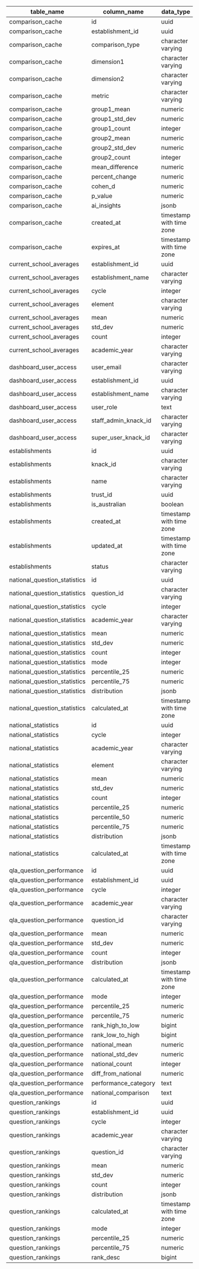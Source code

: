 | table_name                   | column_name          | data_type                |
| ---------------------------- | -------------------- | ------------------------ |
| comparison_cache             | id                   | uuid                     |
| comparison_cache             | establishment_id     | uuid                     |
| comparison_cache             | comparison_type      | character varying        |
| comparison_cache             | dimension1           | character varying        |
| comparison_cache             | dimension2           | character varying        |
| comparison_cache             | metric               | character varying        |
| comparison_cache             | group1_mean          | numeric                  |
| comparison_cache             | group1_std_dev       | numeric                  |
| comparison_cache             | group1_count         | integer                  |
| comparison_cache             | group2_mean          | numeric                  |
| comparison_cache             | group2_std_dev       | numeric                  |
| comparison_cache             | group2_count         | integer                  |
| comparison_cache             | mean_difference      | numeric                  |
| comparison_cache             | percent_change       | numeric                  |
| comparison_cache             | cohen_d              | numeric                  |
| comparison_cache             | p_value              | numeric                  |
| comparison_cache             | ai_insights          | jsonb                    |
| comparison_cache             | created_at           | timestamp with time zone |
| comparison_cache             | expires_at           | timestamp with time zone |
| current_school_averages      | establishment_id     | uuid                     |
| current_school_averages      | establishment_name   | character varying        |
| current_school_averages      | cycle                | integer                  |
| current_school_averages      | element              | character varying        |
| current_school_averages      | mean                 | numeric                  |
| current_school_averages      | std_dev              | numeric                  |
| current_school_averages      | count                | integer                  |
| current_school_averages      | academic_year        | character varying        |
| dashboard_user_access        | user_email           | character varying        |
| dashboard_user_access        | establishment_id     | uuid                     |
| dashboard_user_access        | establishment_name   | character varying        |
| dashboard_user_access        | user_role            | text                     |
| dashboard_user_access        | staff_admin_knack_id | character varying        |
| dashboard_user_access        | super_user_knack_id  | character varying        |
| establishments               | id                   | uuid                     |
| establishments               | knack_id             | character varying        |
| establishments               | name                 | character varying        |
| establishments               | trust_id             | uuid                     |
| establishments               | is_australian        | boolean                  |
| establishments               | created_at           | timestamp with time zone |
| establishments               | updated_at           | timestamp with time zone |
| establishments               | status               | character varying        |
| national_question_statistics | id                   | uuid                     |
| national_question_statistics | question_id          | character varying        |
| national_question_statistics | cycle                | integer                  |
| national_question_statistics | academic_year        | character varying        |
| national_question_statistics | mean                 | numeric                  |
| national_question_statistics | std_dev              | numeric                  |
| national_question_statistics | count                | integer                  |
| national_question_statistics | mode                 | integer                  |
| national_question_statistics | percentile_25        | numeric                  |
| national_question_statistics | percentile_75        | numeric                  |
| national_question_statistics | distribution         | jsonb                    |
| national_question_statistics | calculated_at        | timestamp with time zone |
| national_statistics          | id                   | uuid                     |
| national_statistics          | cycle                | integer                  |
| national_statistics          | academic_year        | character varying        |
| national_statistics          | element              | character varying        |
| national_statistics          | mean                 | numeric                  |
| national_statistics          | std_dev              | numeric                  |
| national_statistics          | count                | integer                  |
| national_statistics          | percentile_25        | numeric                  |
| national_statistics          | percentile_50        | numeric                  |
| national_statistics          | percentile_75        | numeric                  |
| national_statistics          | distribution         | jsonb                    |
| national_statistics          | calculated_at        | timestamp with time zone |
| qla_question_performance     | id                   | uuid                     |
| qla_question_performance     | establishment_id     | uuid                     |
| qla_question_performance     | cycle                | integer                  |
| qla_question_performance     | academic_year        | character varying        |
| qla_question_performance     | question_id          | character varying        |
| qla_question_performance     | mean                 | numeric                  |
| qla_question_performance     | std_dev              | numeric                  |
| qla_question_performance     | count                | integer                  |
| qla_question_performance     | distribution         | jsonb                    |
| qla_question_performance     | calculated_at        | timestamp with time zone |
| qla_question_performance     | mode                 | integer                  |
| qla_question_performance     | percentile_25        | numeric                  |
| qla_question_performance     | percentile_75        | numeric                  |
| qla_question_performance     | rank_high_to_low     | bigint                   |
| qla_question_performance     | rank_low_to_high     | bigint                   |
| qla_question_performance     | national_mean        | numeric                  |
| qla_question_performance     | national_std_dev     | numeric                  |
| qla_question_performance     | national_count       | integer                  |
| qla_question_performance     | diff_from_national   | numeric                  |
| qla_question_performance     | performance_category | text                     |
| qla_question_performance     | national_comparison  | text                     |
| question_rankings            | id                   | uuid                     |
| question_rankings            | establishment_id     | uuid                     |
| question_rankings            | cycle                | integer                  |
| question_rankings            | academic_year        | character varying        |
| question_rankings            | question_id          | character varying        |
| question_rankings            | mean                 | numeric                  |
| question_rankings            | std_dev              | numeric                  |
| question_rankings            | count                | integer                  |
| question_rankings            | distribution         | jsonb                    |
| question_rankings            | calculated_at        | timestamp with time zone |
| question_rankings            | mode                 | integer                  |
| question_rankings            | percentile_25        | numeric                  |
| question_rankings            | percentile_75        | numeric                  |
| question_rankings            | rank_desc            | bigint                   |